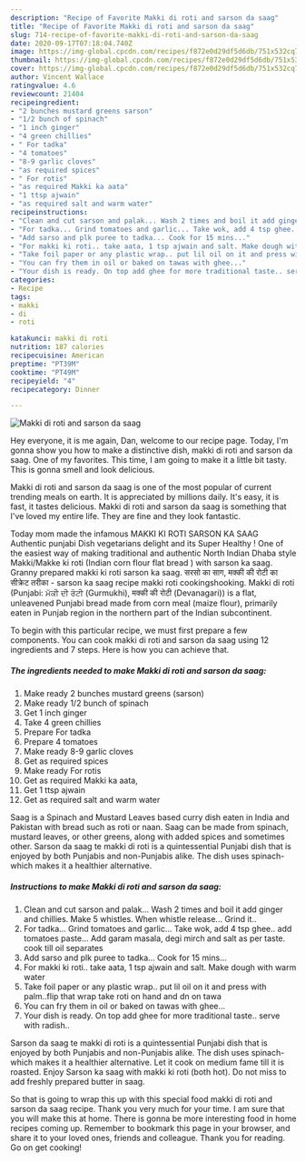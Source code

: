 ```yaml
---
description: "Recipe of Favorite Makki di roti and sarson da saag"
title: "Recipe of Favorite Makki di roti and sarson da saag"
slug: 714-recipe-of-favorite-makki-di-roti-and-sarson-da-saag
date: 2020-09-17T07:18:04.740Z
image: https://img-global.cpcdn.com/recipes/f872e0d29df5d6db/751x532cq70/makki-di-roti-and-sarson-da-saag-recipe-main-photo.jpg
thumbnail: https://img-global.cpcdn.com/recipes/f872e0d29df5d6db/751x532cq70/makki-di-roti-and-sarson-da-saag-recipe-main-photo.jpg
cover: https://img-global.cpcdn.com/recipes/f872e0d29df5d6db/751x532cq70/makki-di-roti-and-sarson-da-saag-recipe-main-photo.jpg
author: Vincent Wallace
ratingvalue: 4.6
reviewcount: 21404
recipeingredient:
- "2 bunches mustard greens sarson"
- "1/2 bunch of spinach"
- "1 inch ginger"
- "4 green chillies"
- " For tadka"
- "4 tomatoes"
- "8-9 garlic cloves"
- "as required spices"
- " For rotis"
- "as required Makki ka aata"
- "1 ttsp ajwain"
- "as required salt and warm water"
recipeinstructions:
- "Clean and cut sarson and palak... Wash 2 times and boil it add ginger and chillies. Make 5 whistles. When whistle release... Grind it.."
- "For tadka... Grind tomatoes and garlic... Take wok, add 4 tsp ghee.. add tomatoes paste... Add garam masala, degi mirch and salt as per taste. cook till oil separates"
- "Add sarso and plk puree to tadka... Cook for 15 mins..."
- "For makki ki roti.. take aata, 1 tsp ajwain and salt. Make dough with warm water"
- "Take foil paper or any plastic wrap.. put lil oil on it and press with palm..flip that wrap take roti on hand and dn on tawa"
- "You can fry them in oil or baked on tawas with ghee..."
- "Your dish is ready. On top add ghee for more traditional taste.. serve with radish.."
categories:
- Recipe
tags:
- makki
- di
- roti

katakunci: makki di roti 
nutrition: 187 calories
recipecuisine: American
preptime: "PT39M"
cooktime: "PT49M"
recipeyield: "4"
recipecategory: Dinner

---
```



![Makki di roti and sarson da saag](https://img-global.cpcdn.com/recipes/f872e0d29df5d6db/751x532cq70/makki-di-roti-and-sarson-da-saag-recipe-main-photo.jpg)

Hey everyone, it is me again, Dan, welcome to our recipe page. Today, I'm gonna show you how to make a distinctive dish, makki di roti and sarson da saag. One of my favorites. This time, I am going to make it a little bit tasty. This is gonna smell and look delicious.

Makki di roti and sarson da saag is one of the most popular of current trending meals on earth. It is appreciated by millions daily. It's easy, it is fast, it tastes delicious. Makki di roti and sarson da saag is something that I've loved my entire life. They are fine and they look fantastic.

Today mom made the infamous MAKKI KI ROTI SARSON KA SAAG Authentic punjabi Dish vegetarians delight and its Super Healthy ! One of the easiest way of making traditional and authentic North Indian Dhaba style Makki/Makke ki roti (Indian corn flour flat bread ) with sarson ka saag. Granny prepared makki ki roti sarson ka saag. सरसो का साग, मक्की की रोटी का सीक्रेट तरीका - sarson ka saag recipe makki roti cookingshooking. Makki di roti (Punjabi: ਮੱਕੀ ਦੀ ਰੋਟੀ (Gurmukhi), मक्की की रोटी (Devanagari)) is a flat, unleavened Punjabi bread made from corn meal (maize flour), primarily eaten in Punjab region in the northern part of the Indian subcontinent.


To begin with this particular recipe, we must first prepare a few components. You can cook makki di roti and sarson da saag using 12 ingredients and 7 steps. Here is how you can achieve that.

<!--inarticleads1-->

##### The ingredients needed to make Makki di roti and sarson da saag:

1. Make ready 2 bunches mustard greens (sarson)
1. Make ready 1/2 bunch of spinach
1. Get 1 inch ginger
1. Take 4 green chillies
1. Prepare  For tadka
1. Prepare 4 tomatoes
1. Make ready 8-9 garlic cloves
1. Get as required spices
1. Make ready  For rotis
1. Get as required Makki ka aata,
1. Get 1 ttsp ajwain
1. Get as required salt and warm water


Saag is a Spinach and Mustard Leaves based curry dish eaten in India and Pakistan with bread such as roti or naan. Saag can be made from spinach, mustard leaves, or other greens, along with added spices and sometimes other. Sarson da saag te makki di roti is a quintessential Punjabi dish that is enjoyed by both Punjabis and non-Punjabis alike. The dish uses spinach-which makes it a healthier alternative. 

<!--inarticleads2-->

##### Instructions to make Makki di roti and sarson da saag:

1. Clean and cut sarson and palak... Wash 2 times and boil it add ginger and chillies. Make 5 whistles. When whistle release... Grind it..
1. For tadka... Grind tomatoes and garlic... Take wok, add 4 tsp ghee.. add tomatoes paste... Add garam masala, degi mirch and salt as per taste. cook till oil separates
1. Add sarso and plk puree to tadka... Cook for 15 mins...
1. For makki ki roti.. take aata, 1 tsp ajwain and salt. Make dough with warm water
1. Take foil paper or any plastic wrap.. put lil oil on it and press with palm..flip that wrap take roti on hand and dn on tawa
1. You can fry them in oil or baked on tawas with ghee...
1. Your dish is ready. On top add ghee for more traditional taste.. serve with radish..


Sarson da saag te makki di roti is a quintessential Punjabi dish that is enjoyed by both Punjabis and non-Punjabis alike. The dish uses spinach-which makes it a healthier alternative. Let it cook on medium fame till it is roasted. Enjoy Sarson ka saag with makki ki roti (both hot). Do not miss to add freshly prepared butter in saag. 

So that is going to wrap this up with this special food makki di roti and sarson da saag recipe. Thank you very much for your time. I am sure that you will make this at home. There is gonna be more interesting food in home recipes coming up. Remember to bookmark this page in your browser, and share it to your loved ones, friends and colleague. Thank you for reading. Go on get cooking!
